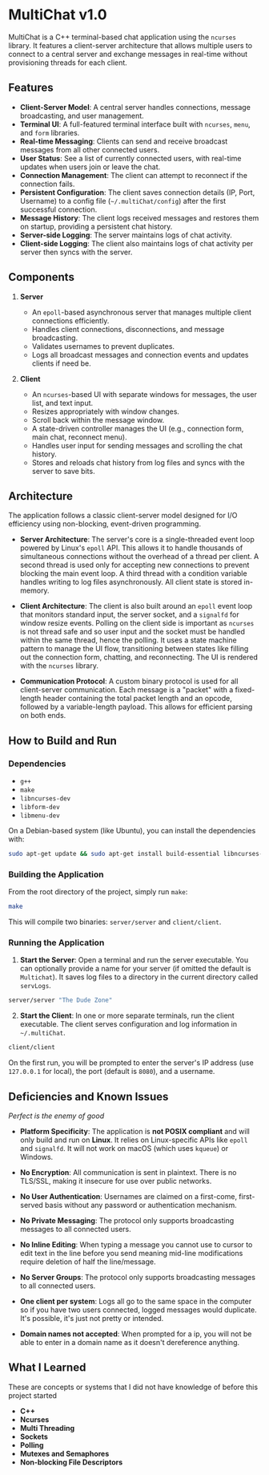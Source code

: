 # MultiChat v1.0

MultiChat is a C++ terminal-based chat application using the `ncurses` library. It features a client-server architecture that allows multiple users to connect to a central server and exchange messages in real-time without provisioning threads for each client.

## Features

* **Client-Server Model**: A central server handles connections, message broadcasting, and user management.
* **Terminal UI**: A full-featured terminal interface built with `ncurses`, `menu`, and `form` libraries.
* **Real-time Messaging**: Clients can send and receive broadcast messages from all other connected users.
* **User Status**: See a list of currently connected users, with real-time updates when users join or leave the chat.
* **Connection Management**: The client can attempt to reconnect if the connection fails.
* **Persistent Configuration**: The client saves connection details (IP, Port, Username) to a config file (`~/.multiChat/config`) after the first successful connection.
* **Message History**: The client logs received messages and restores them on startup, providing a persistent chat history.
* **Server-side Logging**: The server maintains logs of chat activity.
* **Client-side Logging**: The client also maintains logs of chat activity per server then syncs with the server.

## Components

1. **Server**

   * An `epoll`-based asynchronous server that manages multiple client connections efficiently.
   * Handles client connections, disconnections, and message broadcasting.
   * Validates usernames to prevent duplicates.
   * Logs all broadcast messages and connection events and updates clients if need be.

2. **Client**

   * An `ncurses`-based UI with separate windows for messages, the user list, and text input.
   * Resizes appropriately with window changes.
   * Scroll back within the message window.
   * A state-driven controller manages the UI (e.g., connection form, main chat, reconnect menu).
   * Handles user input for sending messages and scrolling the chat history.
   * Stores and reloads chat history from log files and syncs with the server to save bits.

## Architecture

The application follows a classic client-server model designed for I/O efficiency using non-blocking, event-driven programming.

* **Server Architecture**: The server's core is a single-threaded event loop powered by Linux's `epoll` API. This allows it to handle thousands of simultaneous connections without the overhead of a thread per client. A second thread is used only for accepting new connections to prevent blocking the main event loop. A third thread with a condition variable handles writing to log files asynchronously. All client state is stored in-memory.

* **Client Architecture**: The client is also built around an `epoll` event loop that monitors standard input, the server socket, and a `signalfd` for window resize events. Polling on the client side is important as `ncurses` is not thread safe and so user input and the socket must be handled within the same thread, hence the polling. It uses a state machine pattern to manage the UI flow, transitioning between states like filling out the connection form, chatting, and reconnecting. The UI is rendered with the `ncurses` library.

* **Communication Protocol**: A custom binary protocol is used for all client-server communication. Each message is a "packet" with a fixed-length header containing the total packet length and an opcode, followed by a variable-length payload. This allows for efficient parsing on both ends.


## How to Build and Run

### Dependencies

* `g++`
* `make`
* `libncurses-dev`
* `libform-dev`
* `libmenu-dev`

On a Debian-based system (like Ubuntu), you can install the dependencies with:

```bash
sudo apt-get update && sudo apt-get install build-essential libncurses-dev libform-dev libmenu-dev
```

### Building the Application

From the root directory of the project, simply run `make`:
```bash
make
```
This will compile two binaries: `server/server` and `client/client`.

### Running the Application

1. **Start the Server**: Open a terminal and run the server executable. You can optionally provide a name for your server (if omitted the default is `Multichat`). It saves log files to a directory in the current directory called `servLogs`.
```bash
server/server "The Dude Zone"
```
2. **Start the Client**: In one or more separate terminals, run the client executable. The client serves configuration and log information in `~/.multiChat`.
```bash
client/client
```

On the first run, you will be prompted to enter the server's IP address (use `127.0.0.1` for local), the port (default is `8080`), and a username.

## Deficiencies and Known Issues

*Perfect is the enemy of good*

* **Platform Specificity**: The application is **not POSIX compliant** and will only build and run on **Linux**. It relies on Linux-specific APIs like `epoll` and `signalfd`. It will not work on macOS (which uses `kqueue`) or Windows.

* **No Encryption**: All communication is sent in plaintext. There is no TLS/SSL, making it insecure for use over public networks.

* **No User Authentication**: Usernames are claimed on a first-come, first-served basis without any password or authentication mechanism.

* **No Private Messaging**: The protocol only supports broadcasting messages to all connected users.

* **No Inline Editing**: When typing a message you cannot use to cursor to edit text in the line
before you send meaning mid-line modifications require deletion of half the line/message.

* **No Server Groups**: The protocol only supports broadcasting messages to all connected users.

* **One client per system**: Logs all go to the same space in the computer so if you have two users connected, logged messages would duplicate. It's possible, it's just not pretty or intended.

* **Domain names not accepted**: When prompted for a ip, you will not be able to enter in a domain name as it doesn't dereference anything.


## What I Learned
These are concepts or systems that I did not have knowledge of before this project started
* **C++**
* **Ncurses**
* **Multi Threading**
* **Sockets**
* **Polling**
* **Mutexes and Semaphores**
* **Non-blocking File Descriptors**
